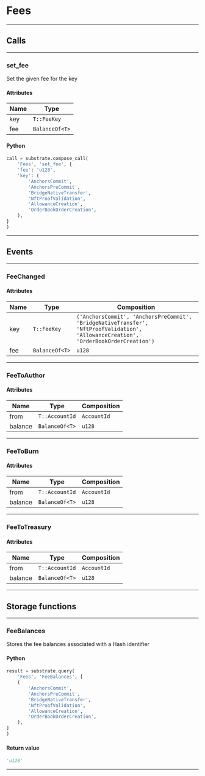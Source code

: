 
# Fees

---------
## Calls

---------
### set_fee
Set the given fee for the key
#### Attributes
| Name | Type |
| -------- | -------- | 
| key | `T::FeeKey` | 
| fee | `BalanceOf<T>` | 

#### Python
```python
call = substrate.compose_call(
    'Fees', 'set_fee', {
    'fee': 'u128',
    'key': (
        'AnchorsCommit',
        'AnchorsPreCommit',
        'BridgeNativeTransfer',
        'NftProofValidation',
        'AllowanceCreation',
        'OrderBookOrderCreation',
    ),
}
)
```

---------
## Events

---------
### FeeChanged
#### Attributes
| Name | Type | Composition
| -------- | -------- | -------- |
| key | `T::FeeKey` | ```('AnchorsCommit', 'AnchorsPreCommit', 'BridgeNativeTransfer', 'NftProofValidation', 'AllowanceCreation', 'OrderBookOrderCreation')```
| fee | `BalanceOf<T>` | ```u128```

---------
### FeeToAuthor
#### Attributes
| Name | Type | Composition
| -------- | -------- | -------- |
| from | `T::AccountId` | ```AccountId```
| balance | `BalanceOf<T>` | ```u128```

---------
### FeeToBurn
#### Attributes
| Name | Type | Composition
| -------- | -------- | -------- |
| from | `T::AccountId` | ```AccountId```
| balance | `BalanceOf<T>` | ```u128```

---------
### FeeToTreasury
#### Attributes
| Name | Type | Composition
| -------- | -------- | -------- |
| from | `T::AccountId` | ```AccountId```
| balance | `BalanceOf<T>` | ```u128```

---------
## Storage functions

---------
### FeeBalances
 Stores the fee balances associated with a Hash identifier

#### Python
```python
result = substrate.query(
    'Fees', 'FeeBalances', [
    (
        'AnchorsCommit',
        'AnchorsPreCommit',
        'BridgeNativeTransfer',
        'NftProofValidation',
        'AllowanceCreation',
        'OrderBookOrderCreation',
    ),
]
)
```

#### Return value
```python
'u128'
```
---------